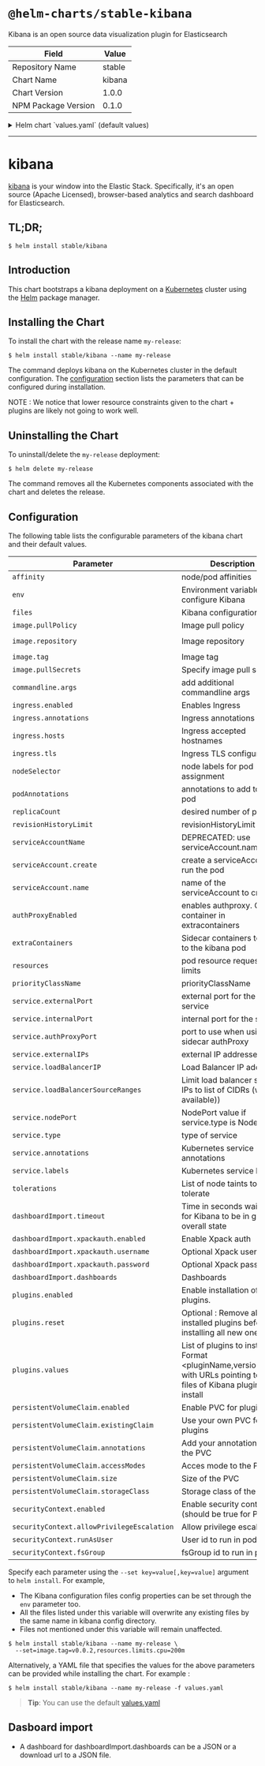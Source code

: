 # `@helm-charts/stable-kibana`

Kibana is an open source data visualization plugin for Elasticsearch

| Field               | Value  |
| ------------------- | ------ |
| Repository Name     | stable |
| Chart Name          | kibana |
| Chart Version       | 1.0.0  |
| NPM Package Version | 0.1.0  |

<details>

<summary>Helm chart `values.yaml` (default values)</summary>

```yaml
image:
  repository: 'docker.elastic.co/kibana/kibana-oss'
  tag: '6.5.0'
  pullPolicy: 'IfNotPresent'

commandline:
  args: []

env:
  {}
  # All Kibana configuration options are adjustable via env vars.
  # To adjust a config option to an env var uppercase + replace `.` with `_`
  # Ref: https://www.elastic.co/guide/en/kibana/current/settings.html
  #
  # ELASTICSEARCH_URL: http://elasticsearch-client:9200
  # SERVER_PORT: 5601
  # LOGGING_VERBOSE: "true"
  # SERVER_DEFAULTROUTE: "/app/kibana"

files:
  kibana.yml:
    ## Default Kibana configuration from kibana-docker.
    server.name: kibana
    server.host: '0'
    elasticsearch.url: http://elasticsearch:9200

    ## Custom config properties below
    ## Ref: https://www.elastic.co/guide/en/kibana/current/settings.html
    # server.port: 5601
    # logging.verbose: "true"
    # server.defaultRoute: "/app/kibana"

service:
  type: ClusterIP
  externalPort: 443
  internalPort: 5601
  # authProxyPort: 5602 To be used with authProxyEnabled and a proxy extraContainer
  ## External IP addresses of service
  ## Default: nil
  ##
  # externalIPs:
  # - 192.168.0.1
  #
  ## LoadBalancer IP if service.type is LoadBalancer
  ## Default: nil
  ##
  # loadBalancerIP: 10.2.2.2
  annotations:
    {}
    # Annotation example: setup ssl with aws cert when service.type is LoadBalancer
    # service.beta.kubernetes.io/aws-load-balancer-ssl-cert: arn:aws:acm:us-east-1:EXAMPLE_CERT
  labels:
    {}
    ## Label example: show service URL in `kubectl cluster-info`
    # kubernetes.io/cluster-service: "true"
  ## Limit load balancer source ips to list of CIDRs (where available)
  # loadBalancerSourceRanges: []

ingress:
  enabled: false
  # hosts:
  # - kibana.localhost.localdomain
  # - localhost.localdomain/kibana
  # annotations:
  #   kubernetes.io/ingress.class: nginx
  #   kubernetes.io/tls-acme: "true"
  # tls:
  # - secretName: chart-example-tls
  #   hosts:
  #     - chart-example.local

serviceAccount:
  # Specifies whether a service account should be created
  create: false
  # The name of the service account to use.
  # If not set and create is true, a name is generated using the fullname template
  # If set and create is false, the service account must be existing
  name:

livenessProbe:
  enabled: false
  initialDelaySeconds: 30
  timeoutSeconds: 10

readinessProbe:
  enabled: false
  initialDelaySeconds: 30
  timeoutSeconds: 10

# Enable an authproxy. Specify container in extraContainers
authProxyEnabled: false

extraContainers: |
# - name: proxy
#   image: quay.io/gambol99/keycloak-proxy:latest
#   args:
#     - --resource=uri=/*
#     - --discovery-url=https://discovery-url
#     - --client-id=client
#     - --client-secret=secret
#     - --listen=0.0.0.0:5602
#     - --upstream-url=http://127.0.0.1:5601
#   ports:
#     - name: web
#       containerPort: 9090
resources:
  {}
  # limits:
  #   cpu: 100m
  #   memory: 300Mi
  # requests:
  #   cpu: 100m
  #   memory: 300Mi

priorityClassName: ''

# Affinity for pod assignment
# Ref: https://kubernetes.io/docs/concepts/configuration/assign-pod-node/#affinity-and-anti-affinity
# affinity: {}

# Tolerations for pod assignment
# Ref: https://kubernetes.io/docs/concepts/configuration/taint-and-toleration/
tolerations: []

# Node labels for pod assignment
# Ref: https://kubernetes.io/docs/user-guide/node-selection/
nodeSelector: {}

podAnnotations: {}
replicaCount: 1
revisionHistoryLimit: 3

# To export a dashboard from a running Kibana 6.3.x use:
# curl --user <username>:<password> -XGET https://kibana.yourdomain.com:5601/api/kibana/dashboards/export?dashboard=<some-dashboard-uuid> > my-dashboard.json
# A dashboard is defined by a name and a string with the json payload or the download url
dashboardImport:
  timeout: 60
  xpackauth:
    enabled: false
    username: myuser
    password: mypass
  dashboards:
    {}
    # k8s: https://raw.githubusercontent.com/monotek/kibana-dashboards/master/k8s-fluentd-elasticsearch.json

# List of plugins to install using initContainer
# NOTE : We notice that lower resource constraints given to the chart + plugins are likely not going to work well.
plugins:
  # set to true to enable plugins installation
  enabled: false
  # set to true to remove all kibana plugins before installation
  reset: false
  # Use <plugin_name,version,url> to add/upgrade plugin
  values:
    # - elastalert-kibana-plugin,1.0.1,https://github.com/bitsensor/elastalert-kibana-plugin/releases/download/1.0.1/elastalert-kibana-plugin-1.0.1-6.4.2.zip
    # - logtrail,0.1.30,https://github.com/sivasamyk/logtrail/releases/download/v0.1.30/logtrail-6.4.2-0.1.30.zip
    # - other_plugin

persistentVolumeClaim:
  # set to true to use pvc
  enabled: false
  # set to true to use you own pvc
  existingClaim: false
  annotations: {}

  accessModes:
    - ReadWriteOnce
  size: '5Gi'
  ## If defined, storageClassName: <storageClass>
  ## If set to "-", storageClassName: "", which disables dynamic provisioning
  ## If undefined (the default) or set to null, no storageClassName spec is
  ##   set, choosing the default provisioner.  (gp2 on AWS, standard on
  ##   GKE, AWS & OpenStack)
  ##
  # storageClass: "-"

# default security context
securityContext:
  enabled: false
  allowPrivilegeEscalation: false
  runAsUser: 1000
  fsGroup: 2000
```

</details>

---

# kibana

[kibana](https://github.com/elastic/kibana) is your window into the Elastic Stack. Specifically, it's an open source (Apache Licensed), browser-based analytics and search dashboard for Elasticsearch.

## TL;DR;

```console
$ helm install stable/kibana
```

## Introduction

This chart bootstraps a kibana deployment on a [Kubernetes](http://kubernetes.io) cluster using the [Helm](https://helm.sh) package manager.

## Installing the Chart

To install the chart with the release name `my-release`:

```console
$ helm install stable/kibana --name my-release
```

The command deploys kibana on the Kubernetes cluster in the default configuration. The [configuration](#configuration) section lists the parameters that can be configured during installation.

NOTE : We notice that lower resource constraints given to the chart + plugins are likely not going to work well.

## Uninstalling the Chart

To uninstall/delete the `my-release` deployment:

```console
$ helm delete my-release
```

The command removes all the Kubernetes components associated with the chart and deletes the release.

## Configuration

The following table lists the configurable parameters of the kibana chart and their default values.

| Parameter                                  | Description                                                                                                              | Default                               |
| ------------------------------------------ | ------------------------------------------------------------------------------------------------------------------------ | ------------------------------------- |
| `affinity`                                 | node/pod affinities                                                                                                      | None                                  |
| `env`                                      | Environment variables to configure Kibana                                                                                | `{}`                                  |
| `files`                                    | Kibana configuration files                                                                                               | None                                  |
| `image.pullPolicy`                         | Image pull policy                                                                                                        | `IfNotPresent`                        |
| `image.repository`                         | Image repository                                                                                                         | `docker.elastic.co/kibana/kibana-oss` |
| `image.tag`                                | Image tag                                                                                                                | `6.5.0`                               |
| `image.pullSecrets`                        | Specify image pull secrets                                                                                               | `nil`                                 |
| `commandline.args`                         | add additional commandline args                                                                                          | `nil`                                 |
| `ingress.enabled`                          | Enables Ingress                                                                                                          | `false`                               |
| `ingress.annotations`                      | Ingress annotations                                                                                                      | None:                                 |
| `ingress.hosts`                            | Ingress accepted hostnames                                                                                               | None:                                 |
| `ingress.tls`                              | Ingress TLS configuration                                                                                                | None:                                 |
| `nodeSelector`                             | node labels for pod assignment                                                                                           | `{}`                                  |
| `podAnnotations`                           | annotations to add to each pod                                                                                           | `{}`                                  |
| `replicaCount`                             | desired number of pods                                                                                                   | `1`                                   |
| `revisionHistoryLimit`                     | revisionHistoryLimit                                                                                                     | `3`                                   |
| `serviceAccountName`                       | DEPRECATED: use serviceAccount.name                                                                                      | `nil`                                 |
| `serviceAccount.create`                    | create a serviceAccount to run the pod                                                                                   | `false`                               |
| `serviceAccount.name`                      | name of the serviceAccount to create                                                                                     | `kibana.fullname`                     |
| `authProxyEnabled`                         | enables authproxy. Create container in extracontainers                                                                   | `false`                               |
| `extraContainers`                          | Sidecar containers to add to the kibana pod                                                                              | `{}`                                  |
| `resources`                                | pod resource requests & limits                                                                                           | `{}`                                  |
| `priorityClassName`                        | priorityClassName                                                                                                        | `nil`                                 |
| `service.externalPort`                     | external port for the service                                                                                            | `443`                                 |
| `service.internalPort`                     | internal port for the service                                                                                            | `4180`                                |
| `service.authProxyPort`                    | port to use when using sidecar authProxy                                                                                 | None:                                 |
| `service.externalIPs`                      | external IP addresses                                                                                                    | None:                                 |
| `service.loadBalancerIP`                   | Load Balancer IP address                                                                                                 | None:                                 |
| `service.loadBalancerSourceRanges`         | Limit load balancer source IPs to list of CIDRs (where available))                                                       | `[]`                                  |
| `service.nodePort`                         | NodePort value if service.type is NodePort                                                                               | None:                                 |
| `service.type`                             | type of service                                                                                                          | `ClusterIP`                           |
| `service.annotations`                      | Kubernetes service annotations                                                                                           | None:                                 |
| `service.labels`                           | Kubernetes service labels                                                                                                | None:                                 |
| `tolerations`                              | List of node taints to tolerate                                                                                          | `[]`                                  |
| `dashboardImport.timeout`                  | Time in seconds waiting for Kibana to be in green overall state                                                          | `60`                                  |
| `dashboardImport.xpackauth.enabled`        | Enable Xpack auth                                                                                                        | `false`                               |
| `dashboardImport.xpackauth.username`       | Optional Xpack username                                                                                                  | `myuser`                              |
| `dashboardImport.xpackauth.password`       | Optional Xpack password                                                                                                  | `mypass`                              |
| `dashboardImport.dashboards`               | Dashboards                                                                                                               | `{}`                                  |
| `plugins.enabled`                          | Enable installation of plugins.                                                                                          | `false`                               |
| `plugins.reset`                            | Optional : Remove all installed plugins before installing all new ones                                                   | `false`                               |
| `plugins.values`                           | List of plugins to install. Format <pluginName,version,URL> with URLs pointing to zip files of Kibana plugins to install | None:                                 |
| `persistentVolumeClaim.enabled`            | Enable PVC for plugins                                                                                                   | `false`                               |
| `persistentVolumeClaim.existingClaim`      | Use your own PVC for plugins                                                                                             | `false`                               |
| `persistentVolumeClaim.annotations`        | Add your annotations for the PVC                                                                                         | `{}`                                  |
| `persistentVolumeClaim.accessModes`        | Acces mode to the PVC                                                                                                    | `ReadWriteOnce`                       |
| `persistentVolumeClaim.size`               | Size of the PVC                                                                                                          | `5Gi`                                 |
| `persistentVolumeClaim.storageClass`       | Storage class of the PVC                                                                                                 | None:                                 |
| `securityContext.enabled`                  | Enable security context (should be true for PVC)                                                                         | `false`                               |
| `securityContext.allowPrivilegeEscalation` | Allow privilege escalation                                                                                               | `false`                               |
| `securityContext.runAsUser`                | User id to run in pods                                                                                                   | `1000`                                |
| `securityContext.fsGroup`                  | fsGroup id to run in pods                                                                                                | `2000`                                |

Specify each parameter using the `--set key=value[,key=value]` argument to `helm install`. For example,

- The Kibana configuration files config properties can be set through the `env` parameter too.
- All the files listed under this variable will overwrite any existing files by the same name in kibana config directory.
- Files not mentioned under this variable will remain unaffected.

```console
$ helm install stable/kibana --name my-release \
  --set=image.tag=v0.0.2,resources.limits.cpu=200m
```

Alternatively, a YAML file that specifies the values for the above parameters can be provided while installing the chart. For example :

```console
$ helm install stable/kibana --name my-release -f values.yaml
```

> **Tip**: You can use the default [values.yaml](values.yaml)

## Dasboard import

- A dashboard for dashboardImport.dashboards can be a JSON or a download url to a JSON file.
